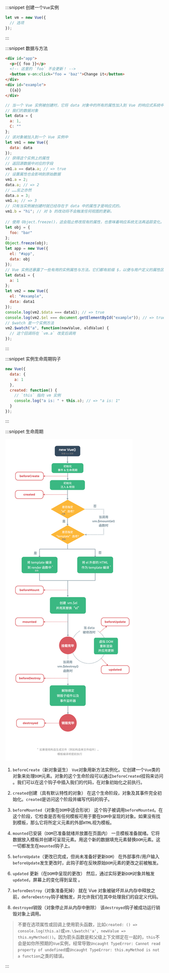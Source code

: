 :::snippet 创建一个`Vue`实例

```javascript
let vm = new Vue({
  // 选项
});
```

:::

:::snippet 数据与方法

```html
<div id="app">
  <p>{{ foo }}</p>
  <!-- 这里的 `foo` 不会更新！ -->
  <button v-on:click="foo = 'baz'">Change it</button>
</div>
<div id="example">
  {{a}}
</div>
```

```javascript
// 当一个 Vue 实例被创建时，它将 data 对象中的所有的属性加入到 Vue 的响应式系统中。
// 我们的数据对象
let data = {
  a: 1,
  C: ""
};
// 该对象被加入到一个 Vue 实例中
let vm1 = new Vue({
  data: data
});
// 获得这个实例上的属性
// 返回源数据中对应的字段
vm1.a == data.a; // => true
// 设置属性也会影响到原始数据
vm1.a = 2;
data.a; // => 2
// ……反之亦然
data.a = 3;
vm1.a; // => 3
// 只有当实例被创建时就已经存在于 data 中的属性才是响应式的。
vm1.b = "hi"; // 对 b 的改动将不会触发任何视图的更新。

// 使用 Object.freeze()，这会阻止修改现有的属性，也意味着响应系统无法再追踪变化。
let obj = {
  foo: "bar"
};
Object.freeze(obj);
let app = new Vue({
  el: "#app",
  data: obj
});
// Vue 实例还暴露了一些有用的实例属性与方法。它们都有前缀 $，以便与用户定义的属性区分开来。
let data1 = {
  a: 1
};
let vm2 = new Vue({
  el: "#example",
  data: data1
});
console.log(vm2.$data === data1); // => true
console.log(vm2.$el === document.getElementById("example")); // => true
// $watch 是一个实例方法
vm2.$watch("a", function(newValue, oldValue) {
  // 这个回调将在 `vm.a` 改变后调用
});
```

:::

:::snippet 实例生命周期钩子

```javascript
new Vue({
  data: {
    a: 1
  },
  created: function() {
    // `this` 指向 vm 实例
    console.log("a is: " + this.a); // => "a is: 1"
  }
});
```

:::

:::snippet 生命周期

![初始化](../../assets/images/vuecourse-02-01.png)

1. `beforeCreate`（新对象诞生）
   `Vue`对象用新方法实例化。它创建一个`Vue`类的对象来处理`DOM`元素。对象的这个生命阶段可以通过`beforeCreated`挂钩来访问 。我们可以在这个钩子中插入我们的代码，在对象初始化之前执行。

2. `created`创建（具有默认特性的对象）
   在这个生命阶段，对象及其事件完全初始化。`created`是访问这个阶段并编写代码的钩子。

3. `beforeMounted`（对象在`DOM`中适合形状）
   这个钩子被调用`beforeMounted`。在这个阶段，它检查是否有任何模板可用于要在`DOM`中呈现的对象。如果没有找到模板，那么它将所定义元素的外部`HTML`视为模板。

4. `mounted`已安装（`DOM`已准备就绪并放置在页面内）
   一旦模板准备就绪。它将数据放入模板并创建可呈现元素。用这个新的数据填充元素替换`DOM`元素。这一切都发生在`mounted`钩子上。

5. `beforeUpdate`（更改已完成，但尚未准备好更新`DOM`）
   在外部事件/用户输入`beforeUpdate`发生更改时，此钩子即在反映原始`DOM`元素的更改之前被触发。

6. `updated` 更新（在`DOM`中呈现的更改）
   然后，通过实际更新`DOM`对象并触发`updated`，屏幕上的变化得到呈现 。

7. `beforeDestroy`（对象准备死掉）
   就在 Vue 对象被破坏并从内存中释放之前，`deforeDestroy`钩子被触发，并允许我们在其中处理我们的自定义代码。

8. `destroyed`销毁（对象停止并从内存中删除）
   该`destroyed`钩子被成功运行销毁对象上调用。

> 不要在选项属性或回调上使用箭头函数，比如`created: () => console.log(this.a)`或`vm.\$watch('a', newValue => this.myMethod())`。因为箭头函数是和父级上下文绑定在一起的，`this`不会是如你所预期的`Vue`实例，经常导致`Uncaught TypeError: Cannot read property of undefined`或`Uncaught TypeError: this.myMethod is not a function`之类的错误。

:::
